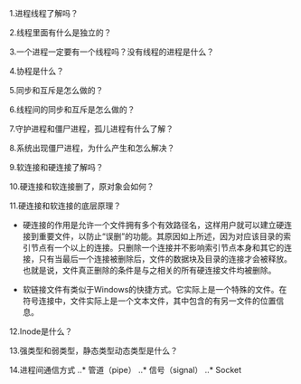 1.进程线程了解吗？

2.线程里面有什么是独立的？

3.一个进程一定要有一个线程吗？没有线程的进程是什么？

4.协程是什么？

5.同步和互斥是怎么做的？

6.线程间的同步和互斥是怎么做的？

7.守护进程和僵尸进程，孤儿进程有什么了解？

8.系统出现僵尸进程，为什么产生和怎么解决？

9.软连接和硬连接了解吗？

10.硬连接和软连接删了，原对象会如何？

11.硬连接和软连接的底层原理？
* 硬连接的作用是允许一个文件拥有多个有效路径名，这样用户就可以建立硬连接到重要文件，以防止“误删”的功能。其原因如上所述，因为对应该目录的索引节点有一个以上的连接。只删除一个连接并不影响索引节点本身和其它的连接，只有当最后一个连接被删除后，文件的数据块及目录的连接才会被释放。也就是说，文件真正删除的条件是与之相关的所有硬连接文件均被删除。

* 软链接文件有类似于Windows的快捷方式。它实际上是一个特殊的文件。在符号连接中，文件实际上是一个文本文件，其中包含的有另一文件的位置信息。

12.Inode是什么？

13.强类型和弱类型，静态类型动态类型是什么？

14.进程间通信方式
..* 管道（pipe）
..* 信号（signal）
..* Socket


